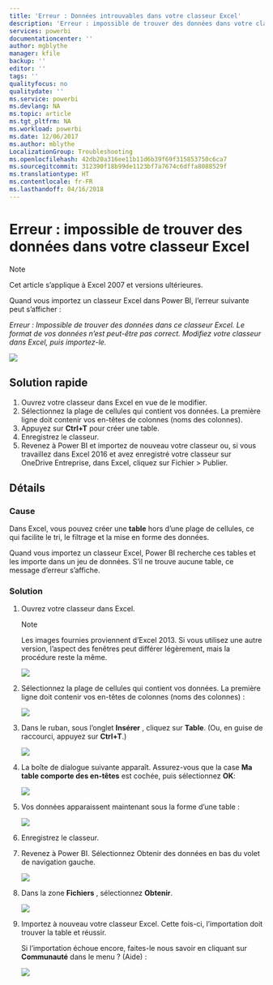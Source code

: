 ```yaml
---
title: 'Erreur : Données introuvables dans votre classeur Excel'
description: 'Erreur : impossible de trouver des données dans votre classeur Excel'
services: powerbi
documentationcenter: ''
author: mgblythe
manager: kfile
backup: ''
editor: ''
tags: ''
qualityfocus: no
qualitydate: ''
ms.service: powerbi
ms.devlang: NA
ms.topic: article
ms.tgt_pltfrm: NA
ms.workload: powerbi
ms.date: 12/06/2017
ms.author: mblythe
LocalizationGroup: Troubleshooting
ms.openlocfilehash: 42db20a316ee11b11d6b39f69f315853750c6ca7
ms.sourcegitcommit: 312390f18b99de1123bf7a7674c6dffa8088529f
ms.translationtype: HT
ms.contentlocale: fr-FR
ms.lasthandoff: 04/16/2018
---
```

# <a name="error-we-couldnt-find-any-data-in-your-excel-workbook"></a>Erreur : impossible de trouver des données dans votre classeur Excel

>[!NOTE]
>Cet article s’applique à Excel 2007 et versions ultérieures.

Quand vous importez un classeur Excel dans Power BI, l’erreur suivante peut s’afficher :

*Erreur : Impossible de trouver des données dans ce classeur Excel. Le format de vos données n’est peut-être pas correct. Modifiez votre classeur dans Excel, puis importez-le.*

![](media/service-admin-troubleshoot-excel-workbook-data/pbi_wecouldntfindanydata.png)

## <a name="quick-solution"></a>Solution rapide
1. Ouvrez votre classeur dans Excel en vue de le modifier.
2. Sélectionnez la plage de cellules qui contient vos données. La première ligne doit contenir vos en-têtes de colonnes (noms des colonnes).
3. Appuyez sur **Ctrl+T** pour créer une table.
4. Enregistrez le classeur.
5. Revenez à Power BI et importez de nouveau votre classeur ou, si vous travaillez dans Excel 2016 et avez enregistré votre classeur sur OneDrive Entreprise, dans Excel, cliquez sur Fichier > Publier.

## <a name="details"></a>Détails
### <a name="cause"></a>Cause
Dans Excel, vous pouvez créer une **table** hors d’une plage de cellules, ce qui facilite le tri, le filtrage et la mise en forme des données.

Quand vous importez un classeur Excel, Power BI recherche ces tables et les importe dans un jeu de données. S’il ne trouve aucune table, ce message d’erreur s’affiche.

### <a name="solution"></a>Solution
1. Ouvrez votre classeur dans Excel. 
    >[!NOTE]
    >Les images fournies proviennent d’Excel 2013. Si vous utilisez une autre version, l’aspect des fenêtres peut différer légèrement, mais la procédure reste la même.
    
    ![](media/service-admin-troubleshoot-excel-workbook-data/pbi_trb_xlwksht1.png)
2. Sélectionnez la plage de cellules qui contient vos données. La première ligne doit contenir vos en-têtes de colonnes (noms des colonnes) :
   
    ![](media/service-admin-troubleshoot-excel-workbook-data/pbi_trb_xlwksht2.png)
3. Dans le ruban, sous l’onglet **Insérer** , cliquez sur **Table**. (Ou, en guise de raccourci, appuyez sur **Ctrl+T**.)
   
    ![](media/service-admin-troubleshoot-excel-workbook-data/pbi_trb_xlwksht3.png)
4. La boîte de dialogue suivante apparaît. Assurez-vous que la case **Ma table comporte des en-têtes** est cochée, puis sélectionnez **OK**:
   
    ![](media/service-admin-troubleshoot-excel-workbook-data/pbi_trb_xlcreatetbl.png)
5. Vos données apparaissent maintenant sous la forme d’une table :
   
    ![](media/service-admin-troubleshoot-excel-workbook-data/pbi_trb_xltbl.png)
6. Enregistrez le classeur.
7. Revenez à Power BI. Sélectionnez Obtenir des données en bas du volet de navigation gauche.
   
    ![](media/service-admin-troubleshoot-excel-workbook-data/pbi_getdata.png)
8. Dans la zone **Fichiers** , sélectionnez **Obtenir**.
   
    ![](media/service-admin-troubleshoot-excel-workbook-data/pbi_getfiles.png)
9. Importez à nouveau votre classeur Excel. Cette fois-ci, l’importation doit trouver la table et réussir.
   
    Si l’importation échoue encore, faites-le nous savoir en cliquant sur **Communauté** dans le menu ? (Aide) :
   
    ![](media/service-admin-troubleshoot-excel-workbook-data/pbi_questionmenucommunity.png)
